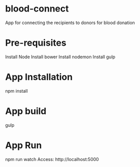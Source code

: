 # blood-connect
App for connecting the recipients to donors for blood donation

# Pre-requisites
Install Node
Install bower
Install nodemon
Install gulp

# App Installation
npm install

# App build
gulp

# App Run
npm run watch
Access: http://localhost:5000
